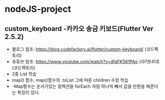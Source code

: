# nodeJS-project

custom_keyboard -카카오 송금 키보드(Flutter Ver 2.5.2)
------------------
* 블로그 참조: https://blog.codefactory.ai/flutter/custom-keyboard/ (코드팩토리)
* 유튜브 참조: https://www.youtube.com/watch?v=dfaFK561PAo //07분41초 (코드팩토리)
* 2중 List 학습
* map() 함수, map()함수의 .toList 그에 따른 children 수정 학습
* -Map함수는 순서가있는 컬렉션을 forEach 처럼 하나씩 빼서 값을 반환을 해준다는 특징이 있다.

